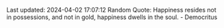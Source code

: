 Last updated: 2024-04-02 17:07:12
Random Quote: Happiness resides not in possessions, and not in gold, happiness dwells in the soul. - Democritus